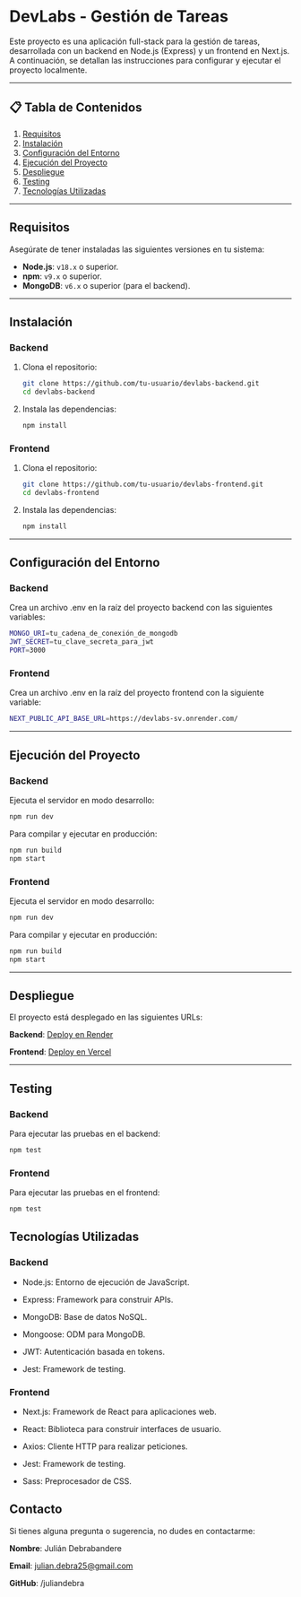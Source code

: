 # DevLabs - Gestión de Tareas

Este proyecto es una aplicación full-stack para la gestión de tareas, desarrollada con un backend en Node.js (Express) y un frontend en Next.js. A continuación, se detallan las instrucciones para configurar y ejecutar el proyecto localmente.

---

## 📋 Tabla de Contenidos

1. [Requisitos](#requisitos)
2. [Instalación](#instalación)
3. [Configuración del Entorno](#configuración-del-entorno)
4. [Ejecución del Proyecto](#ejecución-del-proyecto)
5. [Despliegue](#despliegue)
6. [Testing](#testing)
7. [Tecnologías Utilizadas](#tecnologías-utilizadas)

---

## Requisitos

Asegúrate de tener instaladas las siguientes versiones en tu sistema:

- **Node.js**: `v18.x` o superior.
- **npm**: `v9.x` o superior.
- **MongoDB**: `v6.x` o superior (para el backend).

---

## Instalación

### Backend

1. Clona el repositorio:

   ```bash
   git clone https://github.com/tu-usuario/devlabs-backend.git
   cd devlabs-backend
   ```

2. Instala las dependencias:

   ```bash
   npm install
   ```

### Frontend

1. Clona el repositorio:

   ```bash
   git clone https://github.com/tu-usuario/devlabs-frontend.git
   cd devlabs-frontend
   ```

2. Instala las dependencias:

   ```bash
   npm install
   ```

---

## Configuración del Entorno

### Backend

Crea un archivo .env en la raíz del proyecto backend con las siguientes variables:

```bash
MONGO_URI=tu_cadena_de_conexión_de_mongodb
JWT_SECRET=tu_clave_secreta_para_jwt
PORT=3000
```

### Frontend

Crea un archivo .env en la raíz del proyecto frontend con la siguiente variable:

```bash
NEXT_PUBLIC_API_BASE_URL=https://devlabs-sv.onrender.com/
```

---

## Ejecución del Proyecto

### Backend

Ejecuta el servidor en modo desarrollo:

```bash
npm run dev
```

Para compilar y ejecutar en producción:

```bash
npm run build
npm start
```

### Frontend

Ejecuta el servidor en modo desarrollo:

```bash
npm run dev
```

Para compilar y ejecutar en producción:

```bash
npm run build
npm start
```

---

## Despliegue

El proyecto está desplegado en las siguientes URLs:

**Backend**: [Deploy en Render](https://devlabs-sv.onrender.com/)

**Frontend**: [Deploy en Vercel](https://devlabs-client.vercel.app/)

---

## Testing

### Backend

Para ejecutar las pruebas en el backend:

```bash
npm test
```

### Frontend

Para ejecutar las pruebas en el frontend:

```bash
npm test
```

## Tecnologías Utilizadas

### Backend

- Node.js: Entorno de ejecución de JavaScript.

- Express: Framework para construir APIs.

- MongoDB: Base de datos NoSQL.

- Mongoose: ODM para MongoDB.

- JWT: Autenticación basada en tokens.

- Jest: Framework de testing.

### Frontend

- Next.js: Framework de React para aplicaciones web.

- React: Biblioteca para construir interfaces de usuario.

- Axios: Cliente HTTP para realizar peticiones.

- Jest: Framework de testing.

- Sass: Preprocesador de CSS.

## Contacto

Si tienes alguna pregunta o sugerencia, no dudes en contactarme:

**Nombre**: Julián Debrabandere

**Email**: julian.debra25@gmail.com

**GitHub**: /juliandebra
